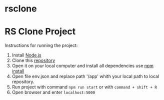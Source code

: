 # rsclone
# RS Clone Project
Instructions for running the project:
1. Install <a href="https://nodejs.org/en/download/">Node.js</a>
2. Clone this <a href="https://github.com/lerachukovich/rsclone">repository</a>
3. Open it on your local computer and install all dependencies use <a href="https://docs.npmjs.com/cli/v6/commands/npm-install">npm install</a>
4. Open file env.json and replace path '/app' whith your local path to local repository.
5. Run project with command `npm run start` or with `command + shift + R`
6. Open browser and enter `localhost:5000`
